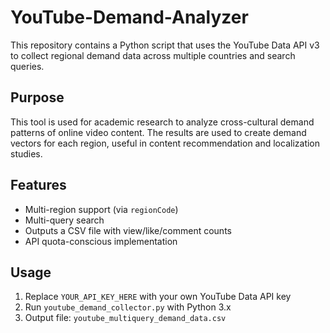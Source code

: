 # YouTube-Demand-Analyzer
This repository contains a Python script that uses the YouTube Data API v3 to collect regional demand data across multiple countries and search queries.

## Purpose

This tool is used for academic research to analyze cross-cultural demand patterns of online video content. The results are used to create demand vectors for each region, useful in content recommendation and localization studies.

## Features

- Multi-region support (via `regionCode`)
- Multi-query search
- Outputs a CSV file with view/like/comment counts
- API quota-conscious implementation

## Usage

1. Replace `YOUR_API_KEY_HERE` with your own YouTube Data API key
2. Run `youtube_demand_collector.py` with Python 3.x
3. Output file: `youtube_multiquery_demand_data.csv`





